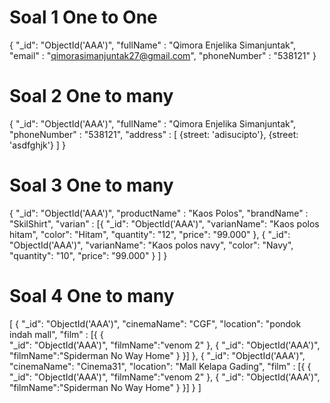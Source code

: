 # Soal 1 One to One
{
    "_id": "ObjectId('AAA')",
    "fullName" : "Qimora Enjelika Simanjuntak",
    "email" : "qimorasimanjuntak27@gmail.com",
    "phoneNumber" : "538121"
}

# Soal 2 One to many
{
    "_id": "ObjectId('AAA')",
    "fullName" : "Qimora Enjelika Simanjuntak",
    "phoneNumber" : "538121",
    "address" : [
        {street: 'adisucipto'},
        {street: 'asdfghjk'}
    ]
}

# Soal 3 One to many
{
    "_id": "ObjectId('AAA')",
    "productName" : "Kaos Polos",
    "brandName" : "SkilShirt",
    "varian" : [{
        "_id": "ObjectId('AAA')",
        "varianName": "Kaos polos hitam",
        "color": "Hitam",
        "quantity": "12",
        "price": "99.000"
    },
    {
       "_id": "ObjectId('AAA')",
        "varianName": "Kaos polos navy",
        "color": "Navy",
        "quantity": "10",
        "price": "99.000" 
    }
    ]
}

# Soal 4 One to many
[
{
   "_id": "ObjectId('AAA')", 
   "cinemaName": "CGF",
   "location": "pondok indah mall",
   "film" : [{
       {   
           "_id": "ObjectId('AAA')", 
           "filmName":"venom 2"
        },
       {
           "_id": "ObjectId('AAA')", 
           "filmName":"Spiderman No Way Home"
           }
   }]
},
{
   "_id": "ObjectId('AAA')", 
   "cinemaName": "Cinema31",
   "location": "Mall Kelapa Gading",
   "film" : [{
       {
           "_id": "ObjectId('AAA')", 
           "filmName":"venom 2"
       },
       {
           "_id": "ObjectId('AAA')", 
           "filmName":"Spiderman No Way Home"
           }
   }]
}
]